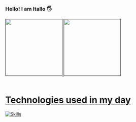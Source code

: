 ### Hello! I am Itallo 🖐️

<div>
  <a href="">
  <img height="180em" src="https://github-readme-stats.vercel.app/api?username=italloalves99&show_icons=true&theme=holi">
  <img height="180em" src="https://github-readme-stats.vercel.app/api/top-langs/?username=italloalves99&layout=compact&theme=holi">
</div>
<br><h1>Technologies used in my day</h1>

[![Skills](https://devicons.dev.br/icons?icon=PHP,React,JavaScript,CSS,HTML,Github,GitLab,MySQL&size=48&theme=dark&perline=8)](https://devicons.dev.br/)



